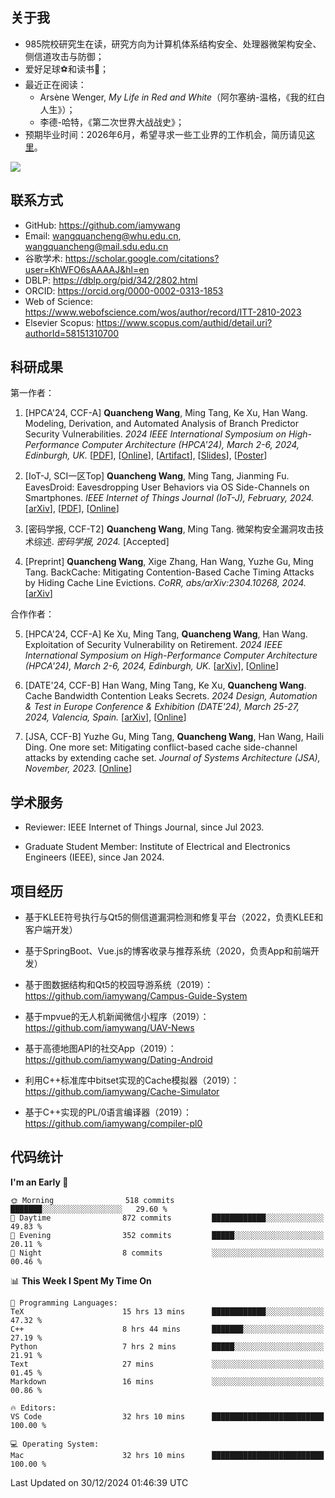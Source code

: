 ## 关于我

- 985院校研究生在读，研究方向为计算机体系结构安全、处理器微架构安全、侧信道攻击与防御；
- 爱好足球⚽和读书📖；
- 最近正在阅读：
  - Arsène Wenger, *My Life in Red and White*（阿尔塞纳-温格，《我的红白人生》）；
  - 李德-哈特，《第二次世界大战战史》；
- 预期毕业时间：2026年6月，希望寻求一些工业界的工作机会，简历请见[这里](https://iamywang.github.io/resume/wang-cv.pdf)。

![](https://github-readme-stats-iamywang.vercel.app/api?username=iamywang&theme=buefy&count_private=true&show_icons=true&hide_border=true&hide_title=true)


## 联系方式

- GitHub: <https://github.com/iamywang>
- Email: <wangquancheng@whu.edu.cn>, <wangquancheng@mail.sdu.edu.cn>
- 谷歌学术: <https://scholar.google.com/citations?user=KhWFO6sAAAAJ&hl=en>
- DBLP: <https://dblp.org/pid/342/2802.html>
- ORCID: <https://orcid.org/0000-0002-0313-1853>
- Web of Science: <https://www.webofscience.com/wos/author/record/ITT-2810-2023>
- Elsevier Scopus: <https://www.scopus.com/authid/detail.uri?authorId=58151310700>

## 科研成果

第一作者：

1. [HPCA'24, CCF-A] **Quancheng Wang**, Ming Tang, Ke Xu, Han Wang. Modeling, Derivation, and Automated Analysis of Branch Predictor Security Vulnerabilities. *2024 IEEE International Symposium on High-Performance Computer Architecture (HPCA'24), March 2-6, 2024, Edinburgh, UK.* [[PDF](https://iamywang.github.io/pubs/wang24hpca.pdf)], [[Online](https://doi.org/10.1109/HPCA57654.2024.00038)], [[Artifact](https://github.com/iamywang/bp-security-framework)], [[Slides](https://iamywang.github.io/pubs/wang24hpca-slides.pdf)], [[Poster](https://iamywang.github.io/pubs/wang24hpca-poster.pdf)]

2. [IoT-J, SCI一区Top] **Quancheng Wang**, Ming Tang, Jianming Fu. EavesDroid: Eavesdropping User Behaviors via OS Side-Channels on Smartphones. *IEEE Internet of Things Journal (IoT-J), February, 2024.* [[arXiv](https://arxiv.org/pdf/2303.03700.pdf)], [[PDF](https://iamywang.github.io/pubs/wang23iotj.pdf)], [[Online](https://doi.org/10.1109/JIOT.2023.3298992)]

3. [密码学报, CCF-T2] **Quancheng Wang**, Ming Tang. 微架构安全漏洞攻击技术综述. *密码学报, 2024.* [Accepted]

4. [Preprint] **Quancheng Wang**, Xige Zhang, Han Wang, Yuzhe Gu, Ming Tang. BackCache: Mitigating Contention-Based Cache Timing Attacks by Hiding Cache Line Evictions. *CoRR, abs/arXiv:2304.10268, 2024.* [[arXiv](https://arxiv.org/pdf/2304.10268.pdf)]

合作作者：

5. [HPCA'24, CCF-A] Ke Xu, Ming Tang, **Quancheng Wang**, Han Wang. Exploitation of Security Vulnerability on Retirement. *2024 IEEE International Symposium on High-Performance Computer Architecture (HPCA'24), March 2-6, 2024, Edinburgh, UK.* [[arXiv](https://arxiv.org/pdf/2307.12486.pdf)], [[Online](https://doi.org/10.1109/HPCA57654.2024.00012)]

6. [DATE'24, CCF-B] Han Wang, Ming Tang, Ke Xu, **Quancheng Wang**. Cache Bandwidth Contention Leaks Secrets. *2024 Design, Automation & Test in Europe Conference & Exhibition (DATE'24), March 25-27, 2024, Valencia, Spain.* [[arXiv](http://arxiv.org/pdf/2306.01996.pdf)], [[Online](https://doi.org/10.23919/DATE58400.2024.10546529)]

7. [JSA, CCF-B] Yuzhe Gu, Ming Tang, **Quancheng Wang**, Han Wang, Haili Ding. One more set: Mitigating conflict-based cache side-channel attacks by extending cache set. *Journal of Systems Architecture (JSA), November, 2023.* [[Online](https://doi.org/10.1016/j.sysarc.2023.102997)]

## 学术服务

- Reviewer: IEEE Internet of Things Journal, since Jul 2023.

- Graduate Student Member: Institute of Electrical and Electronics Engineers (IEEE), since Jan 2024.

## 项目经历

- 基于KLEE符号执行与Qt5的侧信道漏洞检测和修复平台（2022，负责KLEE和客户端开发）

- 基于SpringBoot、Vue.js的博客收录与推荐系统（2020，负责App和前端开发）

- 基于图数据结构和Qt5的校园导游系统（2019）：<https://github.com/iamywang/Campus-Guide-System>

- 基于mpvue的无人机新闻微信小程序（2019）：<https://github.com/iamywang/UAV-News>

- 基于高德地图API的社交App（2019）：<https://github.com/iamywang/Dating-Android>

- 利用C++标准库中bitset实现的Cache模拟器（2019）：<https://github.com/iamywang/Cache-Simulator>

- 基于C++实现的PL/0语言编译器（2019）：<https://github.com/iamywang/compiler-pl0>

## 代码统计

<!--START_SECTION:waka-->
**I'm an Early 🐤** 

```text
🌞 Morning                518 commits         ███████░░░░░░░░░░░░░░░░░░   29.60 % 
🌆 Daytime                872 commits         ████████████░░░░░░░░░░░░░   49.83 % 
🌃 Evening                352 commits         █████░░░░░░░░░░░░░░░░░░░░   20.11 % 
🌙 Night                  8 commits           ░░░░░░░░░░░░░░░░░░░░░░░░░   00.46 % 
```


📊 **This Week I Spent My Time On** 

```text
💬 Programming Languages: 
TeX                      15 hrs 13 mins      ████████████░░░░░░░░░░░░░   47.32 % 
C++                      8 hrs 44 mins       ███████░░░░░░░░░░░░░░░░░░   27.19 % 
Python                   7 hrs 2 mins        █████░░░░░░░░░░░░░░░░░░░░   21.91 % 
Text                     27 mins             ░░░░░░░░░░░░░░░░░░░░░░░░░   01.45 % 
Markdown                 16 mins             ░░░░░░░░░░░░░░░░░░░░░░░░░   00.86 % 

🔥 Editors: 
VS Code                  32 hrs 10 mins      █████████████████████████   100.00 % 

💻 Operating System: 
Mac                      32 hrs 10 mins      █████████████████████████   100.00 % 
```


 Last Updated on 30/12/2024 01:46:39 UTC
<!--END_SECTION:waka-->

